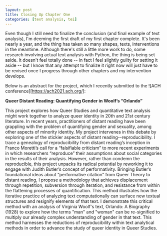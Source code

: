 ```yaml
---
layout: post
title: Closing Up Chapter One
categories: [text analysis, tei]
--- 
```


Even though I still need to finalize the conclusion (and final example
of text analysis), I'm deeming the first draft of my first chapter
complete. It's been nearly a year, and the thing has taken so many
shapes, texts, interventions in the meantime. Although there's still a
little more work to do, some research involving actual text analysis
with Python, the thing is being set aside. It doesn't feel totally
done -- in fact I feel slightly guilty for setting it aside -- but I
know that any attempt to finalize it right now will just have to be
revised once I progress through other chapters and my intervention
develops. 

Below is an abstract for the project, which I recently submitted to
the ![ACH conference][https://ach2021.ach.org/]:

**Queer Distant Reading: Quantifying Gender in Woolf’s “Orlando”**

This project explores how Queer Studies and quantitative text analysis
might work together to analyze queer identity in 20th and 21st century
literature. In recent years, practitioners of distant reading have
been grappling with the problem of quantifying gender and sexuality,
among other aspects of minority identity. My project intervenes in
this debate by exploring one of the stickier aspects of distant
reading--reproducibility. I trace a genealogy of reproducibility from
distant reading’s inception in Franco Moretti’s call for a
“falsifiable criticism” to more recent experiments in which
researchers “reproduce” their assumptions about social categories in
the results of their analysis. However, rather than condemn the
reproducible, this project unpacks its radical potential by reworking
it to engage with Judith Butler’s concept of performativity. Bringing
Butler’s foundational ideas about “performative citation” from Queer
Theory to distant reading, I propose a methodology that achieves
displacement through repetition, subversion through iteration, and
resistance from within the flattening processes of
quantification. This method illustrates how the iterative practice of
analyzing text computationally can surface new textual structures and
resignify elements of that text. I demonstrate this critical method
with an analysis of Virginia Woolf's text, Orlando: A Biography (1928)
to explore how the terms "man" and "woman" can be re-signified to
multiply our already complex understanding of gender in that
text. This method harnesses the reductions of reproducibility within
text analytical methods in order to advance the study of queer
identity in Queer Studies.
